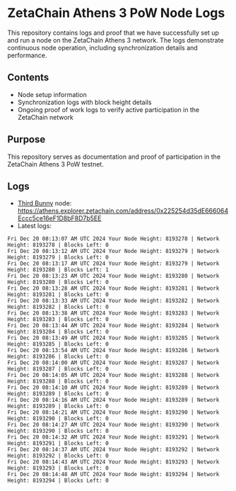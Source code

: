 # ZetaChain Athens 3 PoW Node Logs
This repository contains logs and proof that we have successfully set up and run a node on the ZetaChain Athens 3 network. The logs demonstrate continuous node operation, including synchronization details and performance.

## Contents
- Node setup information
- Synchronization logs with block height details
- Ongoing proof of work logs to verify active participation in the ZetaChain network

## Purpose
This repository serves as documentation and proof of participation in the ZetaChain Athens 3 PoW testnet.

## Logs

- [Third Bunny](https://thirdbunny.xyz/) node: https://athens.explorer.zetachain.com/address/0x225254d35dE666064Eccc5ce16eF1D8bF8D7b5EE
- Latest logs:
```
Fri Dec 20 08:13:07 AM UTC 2024 Your Node Height: 8193278 | Network Height: 8193278 | Blocks Left: 0
Fri Dec 20 08:13:12 AM UTC 2024 Your Node Height: 8193279 | Network Height: 8193279 | Blocks Left: 0
Fri Dec 20 08:13:17 AM UTC 2024 Your Node Height: 8193279 | Network Height: 8193280 | Blocks Left: 1
Fri Dec 20 08:13:23 AM UTC 2024 Your Node Height: 8193280 | Network Height: 8193280 | Blocks Left: 0
Fri Dec 20 08:13:28 AM UTC 2024 Your Node Height: 8193281 | Network Height: 8193281 | Blocks Left: 0
Fri Dec 20 08:13:33 AM UTC 2024 Your Node Height: 8193282 | Network Height: 8193282 | Blocks Left: 0
Fri Dec 20 08:13:38 AM UTC 2024 Your Node Height: 8193283 | Network Height: 8193283 | Blocks Left: 0
Fri Dec 20 08:13:44 AM UTC 2024 Your Node Height: 8193284 | Network Height: 8193284 | Blocks Left: 0
Fri Dec 20 08:13:49 AM UTC 2024 Your Node Height: 8193285 | Network Height: 8193285 | Blocks Left: 0
Fri Dec 20 08:13:54 AM UTC 2024 Your Node Height: 8193286 | Network Height: 8193286 | Blocks Left: 0
Fri Dec 20 08:14:00 AM UTC 2024 Your Node Height: 8193287 | Network Height: 8193287 | Blocks Left: 0
Fri Dec 20 08:14:05 AM UTC 2024 Your Node Height: 8193288 | Network Height: 8193288 | Blocks Left: 0
Fri Dec 20 08:14:10 AM UTC 2024 Your Node Height: 8193289 | Network Height: 8193289 | Blocks Left: 0
Fri Dec 20 08:14:16 AM UTC 2024 Your Node Height: 8193289 | Network Height: 8193289 | Blocks Left: 0
Fri Dec 20 08:14:21 AM UTC 2024 Your Node Height: 8193290 | Network Height: 8193290 | Blocks Left: 0
Fri Dec 20 08:14:27 AM UTC 2024 Your Node Height: 8193290 | Network Height: 8193290 | Blocks Left: 0
Fri Dec 20 08:14:32 AM UTC 2024 Your Node Height: 8193291 | Network Height: 8193291 | Blocks Left: 0
Fri Dec 20 08:14:37 AM UTC 2024 Your Node Height: 8193292 | Network Height: 8193292 | Blocks Left: 0
Fri Dec 20 08:14:43 AM UTC 2024 Your Node Height: 8193293 | Network Height: 8193293 | Blocks Left: 0
Fri Dec 20 08:14:48 AM UTC 2024 Your Node Height: 8193294 | Network Height: 8193294 | Blocks Left: 0
```

